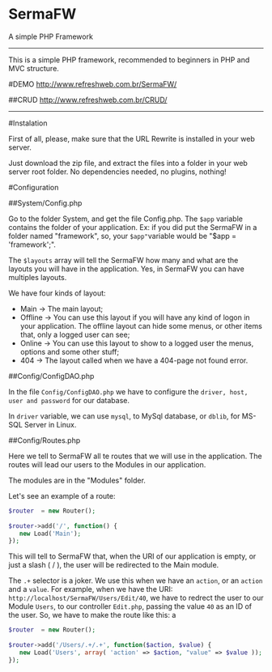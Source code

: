 # SermaFW
A simple PHP Framework

--------------------------------------------------------------------------------

This is a simple PHP framework, recommended to beginners in PHP and MVC structure.

#DEMO
  http://www.refreshweb.com.br/SermaFW/
  
##CRUD
  http://www.refreshweb.com.br/CRUD/

---------------------------------------------------------------------------------

#Instalation

  First of all, please, make sure that the URL Rewrite is installed in your web server.

  Just download the zip file, and extract the files into a folder in your web server root folder. No dependencies needed, no plugins, nothing!
  
#Configuration

##System/Config.php

  Go to the folder System, and get the file Config.php. 
  The `$app` variable contains the folder of your application. 
  Ex: if you did put the SermaFW in a folder named "framework", so, your `$app"`variable would be "$app = 'framework';".
  
  The `$layouts` array will tell the SermaFW how many and what are the layouts you will have in the application. 
  Yes, in SermaFW you can have multiples layouts.

  We have four kinds of layout:
    
  - Main    -> The main layout;
  - Offline -> You can use this layout if you will have any kind of logon in your application. The offline layout can hide some menus, or other items that, only a logged user can see;
  - Online  -> You can use this layout to show to a logged user the menus, options and some other stuff;
  - 404     -> The layout called when we have a 404-page not found error.

##Config/ConfigDAO.php

  In the file `Config/ConfigDAO.php` we have to configure the `driver, host, user and password` for our database.
  
  In `driver` variable, we can use `mysql`, to MySql database, or `dblib`, for MS-SQL Server in Linux.

##Config/Routes.php
  
  Here we tell to SermaFW all te routes that we will use in the application. The routes will lead our users to the Modules in our application.
  
  The modules are in the "Modules" folder.
  
  Let's see an example of a route:
  
  ```php  
  $router  = new Router();
            
  $router->add('/', function() {
     new Load('Main');
  });
  ```
      
  This will tell to SermaFW that, when the URI of our application is empty, or just a slash ( / ), the user will be redirected to the Main module.  
  
  The `.+` selector is a joker. We use this when we have an `action`, or an `action` and a `value`.
  For example, when we have the URI: `http://localhost/SermaFW/Users/Edit/40`, we have to redrect the user to our Module `Users`, to our controller `Edit.php`, passing the value `40` as an ID of the user.
  So, we have to make the route like this:
  a
  ```php
  $router  = new Router();
            
  $router->add('/Users/.+/.+', function($action, $value) {
     new Load('Users', array( 'action' => $action, "value" => $value ));
  });
  ```
  
  

